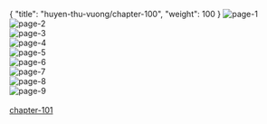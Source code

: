 { "title": "huyen-thu-vuong/chapter-100", "weight": 100 }
<img src="huyen-thu-vuong_0100_01-76a13e7e7e0ed2876fac4a567999df39.webp" alt="page-1" origin="https://3.bp.blogspot.com/-RvvlLmR736M/V1bJI0rVO8I/AAAAAAAHfgo/Gyf8zfQA3io/s0/Huyen-Thu-Vuong-Chapter-100-P-2.jpg"><br/>
<img src="huyen-thu-vuong_0100_02-ccbb4ead4d056ea15797192c20f9437a.webp" alt="page-2" origin="https://3.bp.blogspot.com/-a3y7R6s8glY/V1bJKEyPxhI/AAAAAAAHfgw/3a2NmrGf0Xc/s0/Huyen-Thu-Vuong-Chapter-100-P-3.jpg"><br/>
<img src="huyen-thu-vuong_0100_03-7449d65271098dbdf919a79d5a11775b.webp" alt="page-3" origin="https://3.bp.blogspot.com/-62-ya2Ht2iQ/V1bJLb_RoGI/AAAAAAAHfg4/5JNUyKUS1FY/s0/Huyen-Thu-Vuong-Chapter-100-P-4.jpg"><br/>
<img src="huyen-thu-vuong_0100_04-3a3ecc3a40660375058b93be5b8e302b.webp" alt="page-4" origin="https://3.bp.blogspot.com/-wGqmBgBlFJw/V1bJMpO2JrI/AAAAAAAHfhA/f_8T0Nt8UyI/s0/Huyen-Thu-Vuong-Chapter-100-P-5.jpg"><br/>
<img src="huyen-thu-vuong_0100_05-6224142f246312b2b47c748462125ba3.webp" alt="page-5" origin="https://3.bp.blogspot.com/-EkXR8futRx8/V1bJN64HAJI/AAAAAAAHfhI/zMAEKW30NkU/s0/Huyen-Thu-Vuong-Chapter-100-P-6.jpg"><br/>
<img src="huyen-thu-vuong_0100_06-3a5c90926d1697a4029aed6bf8afc0a8.webp" alt="page-6" origin="https://3.bp.blogspot.com/-_SIO-9c-vkA/V1bJPeEfrrI/AAAAAAAHfhQ/jzo08nWCyf0/s0/Huyen-Thu-Vuong-Chapter-100-P-7.jpg"><br/>
<img src="huyen-thu-vuong_0100_07-adcf6f0054559386b9aa7016ed49c08c.webp" alt="page-7" origin="https://3.bp.blogspot.com/-bsEobYj0c8Y/V1bJQgSuqsI/AAAAAAAHfhY/huwp1jcgn3s/s0/Huyen-Thu-Vuong-Chapter-100-P-8.jpg"><br/>
<img src="huyen-thu-vuong_0100_08-4dd2c0e38441c7037ae770627d9a0660.webp" alt="page-8" origin="https://3.bp.blogspot.com/-pfRN1quUhf4/V1bJRwPft0I/AAAAAAAHfhg/a6t4FOYTy2E/s0/Huyen-Thu-Vuong-Chapter-100-P-9.jpg"><br/>
<img src="huyen-thu-vuong_0100_09-4d7a2925ea641eb032bfe96b8a7effdc.webp" alt="page-9" origin="https://3.bp.blogspot.com/-Chd6EF0RHrk/V1bJTBfbf6I/AAAAAAAHfho/uUo9RIs448o/s0/Huyen-Thu-Vuong-Chapter-100-P-10.jpg"><br/>
<br/><a class="nextchap" href="/huyen-thu-vuong/chapter-101">chapter-101</a>
